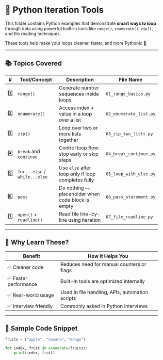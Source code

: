 # 🔁 Python Iteration Tools

This folder contains Python examples that demonstrate **smart ways to loop** through data using powerful built-in tools like `range()`, `enumerate()`, `zip()`, and file reading techniques.

These tools help make your loops cleaner, faster, and more Pythonic 🐍.

---

## 📚 Topics Covered

| #   | Tool/Concept               | Description                                                   | File Name                         |
|-----|----------------------------|---------------------------------------------------------------|-----------------------------------|
| 1️⃣ | `range()`                  | Generate number sequences inside loops                        | `01_range_basics.py`              |
| 2️⃣ | `enumerate()`              | Access index + value in a loop over a list                    | `02_enumerate_list.py`            |
| 3️⃣ | `zip()`                    | Loop over two or more lists together                          | `03_zip_two_lists.py`             |
| 4️⃣ | `break` and `continue`     | Control loop flow: stop early or skip steps                   | `04_break_continue.py`            |
| 5️⃣ | `for...else` / `while...else` | Use `else` after loop only if loop completes fully         | `05_loop_with_else.py`            |
| 6️⃣ | `pass`                     | Do nothing — placeholder when code block is empty             | `06_pass_statement.py`            |
| 7️⃣ | `open()` + `readline()`    | Read file line-by-line using iteration                        | `07_file_readline.py`             |

---

## 🧠 Why Learn These?

| Benefit                    | How it Helps You                               |
|----------------------------|-----------------------------------------------|
| ✅ Cleaner code             | Reduces need for manual counters or flags     |
| ✅ Faster performance       | Built-in tools are optimized internally        |
| ✅ Real-world usage         | Used in file handling, APIs, automation scripts |
| ✅ Interview friendly       | Commonly asked in Python interviews           |

---

## 📁 Sample Code Snippet

```python
fruits = ["apple", "banana", "mango"]

for index, fruit in enumerate(fruits):
    print(index, fruit)
